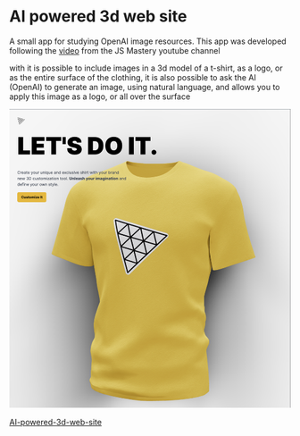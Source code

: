 # AI powered 3d web site

A small app for studying OpenAI image resources. This app was developed following the [video](https://www.youtube.com/watch?v=ZqEa8fTxypQ) from the JS Mastery youtube channel

with it is possible to include images in a 3d model of a t-shirt, as a logo, or as the entire surface of the clothing, it is also possible to ask the AI (OpenAI) to generate an image, using natural language, and allows you to apply this image as a logo, or all over the surface

![app image](https://raw.githubusercontent.com/JulioCesarCeron/AI-powered-3d-website/main/client/public/app-image.png)

[AI-powered-3d-web-site](https://juliocesarceron.github.io/AI-powered-3d-website/client/dist/index.html)
